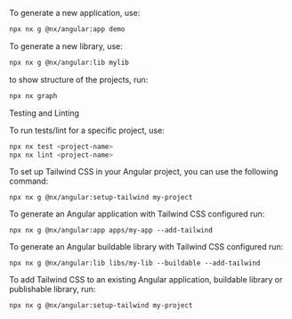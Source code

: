 To generate a new application, use:

```sh
npx nx g @nx/angular:app demo
```

To generate a new library, use:

```sh
npx nx g @nx/angular:lib mylib
```


to show structure of the projects, run:

```sh   
npx nx graph
```

Testing and Linting

To run tests/lint for a specific project, use:

```sh   
npx nx test <project-name>
npx nx lint <project-name>
```


To set up Tailwind CSS in your Angular project, you can use the following command:
```shell
npx nx g @nx/angular:setup-tailwind my-project
```


To generate an Angular application with Tailwind CSS configured run:

```shell
npx nx g @nx/angular:app apps/my-app --add-tailwind
```


To generate an Angular buildable library with Tailwind CSS configured run:

```shell
npx nx g @nx/angular:lib libs/my-lib --buildable --add-tailwind
```


To add Tailwind CSS to an existing Angular application, buildable library or publishable library, run:
```shell
npx nx g @nx/angular:setup-tailwind my-project
```
